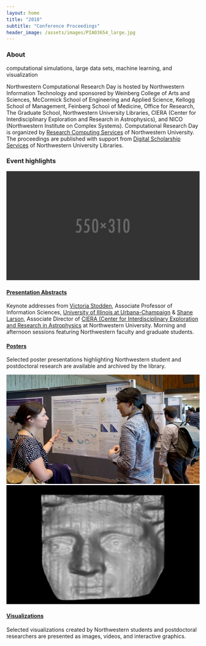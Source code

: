 ```yaml
---
layout: home
title: "2018"
subtitle: "Conference Proceedings"
header_image: /assets/images/PIA03654_large.jpg
---
```

<div class="section">
	<div class="section-top contain-970">
		<h3>About</h3>
		<p class="subhead">computational simulations, large data sets, machine learning, and visualization</p>
	</div>
</div>

Northwestern Computational Research Day is hosted by Northwestern Information Technology and sponsored by Weinberg College of Arts and Sciences, McCormick School of Engineering and Applied Science, Kellogg School of Management, Feinberg School of Medicine, Office for Research, The Graduate School, Northwestern University Libraries, CIERA (Center for Interdisciplinary Exploration and Research in Astrophysics), and NICO (Northwestern Institute on Complex Systems). Computational Research Day is organized by [Research Computing Services](http://www.it.northwestern.edu/research/) of Northwestern University. The proceedings are published with support from [Digital Scholarship Services](mailto:digitalscholarship@northwestern.edu) of Northwestern University Libraries.

<div class="section contain-1120">
  <div class="section">
    <div class="section-top contain-970">
      <h3>Event highlights</h3>
    </div>
</div>
	<div class="alternate-photo-float">
		<div class="image-left">
			<img alt="image description" src="/assets/images/nu_templates/550x310-2.png"/>
		</div>
		<div class="text">
			<h4><a href="/speakers/">Presentation Abstracts</a></h4>
			<p>Keynote addresses from <a href="https://ischool.illinois.edu/people/faculty/vcs">Victoria Stodden</a>, Associate Professor of Information Sciences, <a href="http://illinois.edu/">University of Illinois at Urbana-Champaign</a> & <a href="http://sciencejedi.com/professional/">Shane Larson</a>, Associate Director of <a href="http://ciera.northwestern.edu/">CIERA (Center for Interdisciplinary Exploration and Research in Astrophysics</a> at Northwestern University. Morning and afternoon sessions featuring Northwestern faculty and graduate students.</p>
		</div>
	</div>
	<div class="alternate-photo-float">
		<div class="text">
			<h4><a href="/posters/">Posters</a></h4>
			<p>Selected poster presentations highlighting Northwestern student and postdoctoral research are available and archived by the library.</p>
		</div>
		<div class="image-right">
			<img alt="image description" src="/assets/images/posters-1.jpg"/>
		</div>
	</div>
	<div class="alternate-photo-float">
		<div class="image-left">
			<img alt="image description" style="width:550px;height:310px;" src="/assets/images/davidhead_animation.gif"/>
		</div>
		<div class="text">
    	<h4><a href="/visualizations/">Visualizations</a></h4>
			<p>Selected visualizations created by Northwestern students and postdoctoral researchers are presented as images, videos, and interactive graphics.</p>
		</div>
	</div>
</div>
